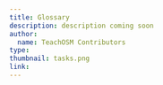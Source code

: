 ```yaml
---
title: Glossary
description: description coming soon
author:
  name: TeachOSM Contributors
type:
thumbnail: tasks.png
link:
---
```

